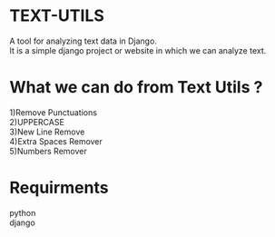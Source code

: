 # TEXT-UTILS
A tool for analyzing text data in Django.<br>
It is a simple django project or website in which we can analyze text.

# What we can do from Text Utils ?
1)Remove Punctuations<br>
2)UPPERCASE<br>
3)New Line Remove<br>
4)Extra Spaces Remover<br>
5)Numbers Remover<br>

# Requirments
python <br>
django
